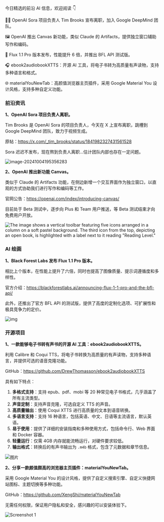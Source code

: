 今日精选的前沿 AI 信息，欢迎阅读 👇

👨‍💼 OpenAI Sora 项目负责人 Tim Brooks 宣布离职，加入 Google DeepMind 团队。

🖼️ OpenAI 推出 Canvas 新功能，类似 Claude 的 Artifacts，提供独立窗口辅助写作和编码。

🎨 Flux 1.1 Pro 版本发布，性能提升 6 倍，并推出 BFL API 测试版。

🎧 ebook2audiobookXTTS：开源 AI 工具，将电子书转为高质量有声读物，支持多种语言和格式。

🌐 materialYouNewTab：高颜值浏览器主页插件，采用 Google Material You 设计风格，支持多种自定义功能。



### 前沿资讯

**1、OpenAI Sora 项目负责人离职。**

Tim Brooks 是 OpenAI Sora 的项目负责人，今天在 X 上宣布离职，跳槽到 Google DeepMind 团队，致力于视频生成。

原帖：https://x.com/_tim_brooks/status/1841982327431561528

Sora 迟迟不发布，现在熬到负责人离职...估计团队内部也存在一定问题。

![image-20241004195356283](https://cdn.jsdelivr.net/gh/freelander/oss@master/ai-daily/2024-10-04/image-20241004195356283.png)

**2、OpenAI 推出新功能 Canvas。**

类似于 Claude 的 Artifacts 功能，在侧边新增一个交互界面作为独立窗口，以直观的方式协助我们进行写作和编码等工作。

官网公告：https://openai.com/index/introducing-canvas/

目前处于 Beta 测试中，逐步向 Plus 和 Team 用户推送，等 Beta 测试结束才向免费用户开放。

![The image shows a vertical toolbar featuring five icons arranged in a column on a soft pastel background. The third icon from the top, depicting an open book, is highlighted with a label next to it reading "Reading Level."](https://cdn.jsdelivr.net/gh/freelander/oss@master/ai-daily/2024-10-04/Canvas_Hero.png)

### AI 绘画

**1、Black Forest Labs 发布 Flux 1.1 Pro 版本。**

相比上个版本，在性能上提升了六倍，同时也提高了图像质量、提示词遵循度和多样性。

官方介绍：https://blackforestlabs.ai/announcing-flux-1-1-pro-and-the-bfl-api/

此外，还推出了官方 BFL API 的测试版，提供了高度的定制化选项、可扩展性和极具竞争力的定价。

![img](https://cdn.jsdelivr.net/gh/freelander/oss@master/ai-daily/2024-10-04/g312-1-1024x498.png)

### 开源项目

**1、一款能够电子书转有声书的开源 AI 工具：ebook2audiobookXTTS。**

利用 Calibre 和 Coqui TTS，将电子书转换为高质量的有声读物，支持多种语言，并提供可选的语音克隆功能。

GitHub：https://github.com/DrewThomasson/ebook2audiobookXTTS

具有如下特点：

1. **多格式支持**：支持 epub、pdf、mobi 等 20 种常见电子书格式，几乎涵盖了所有主流类型。
2. **声音定制**：支持声音克隆，可选自定义 TTS 的声音。
3. **高质量输出**：使用 Coqui XTTS 进行高质量的文本到语音转换。
4. **多语言支持**：支持 16 种语言，包括英语、中文、日语等主流语言，默认英语。
5. **易于使用**：提供了详细的安装指南和多种使用方式，包括命令行、Web 界面和 Docker 容器。
6. **轻量运行**：仅需 4GB 内存就能流畅运行，对硬件要求较低。
7. **输出格式**：转换后的有声书输出为 `.m4b` 格式，包含了元数据和章节信息。

![图片](https://cdn.jsdelivr.net/gh/freelander/oss@master/baodian/2024-10-04/640.jpg)

**2、分享一款颜值颇高的浏览器主页插件：materialYouNewTab。**

采用 Google Material You 的设计风格，提供了自定义搜索引擎、自定义快捷网站图标、主题切换等多种功能。

GitHub：https://github.com/XengShi/materialYouNewTab

无需任何权限，保证用户隐私和安全，感兴趣的可以安装体验下。

![Screenshot 1](https://cdn.jsdelivr.net/gh/freelander/oss@master/ai-daily/2024-10-04/68747470733a2f2f692e706f7374696d672e63632f71347670707a386e2f70726576696577312e77656270.jpg)